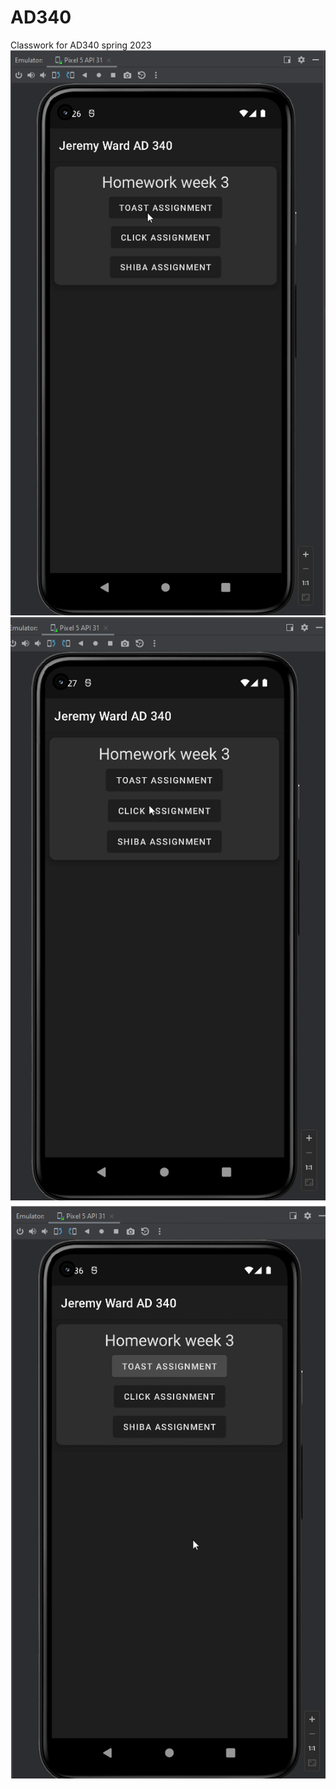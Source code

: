 # AD340
 Classwork for AD340 spring 2023
![Toast Gif](./toast.gif) ![Click Gif](./click.gif) ![Shiba Gif](./shiba.gif)
